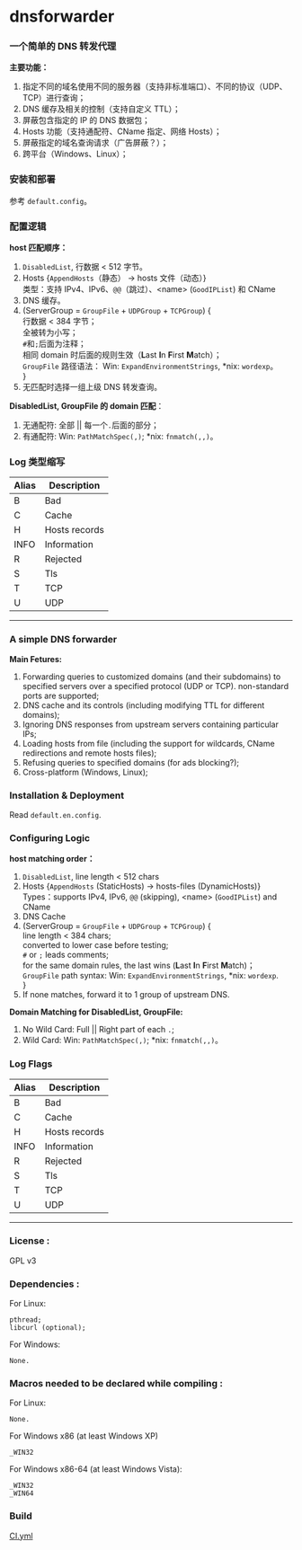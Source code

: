 dnsforwarder
============

### 一个简单的 DNS 转发代理

**主要功能：**

1. 指定不同的域名使用不同的服务器（支持非标准端口）、不同的协议（UDP、TCP）进行查询；
2. DNS 缓存及相关的控制（支持自定义 TTL）；
3. 屏蔽包含指定的 IP 的 DNS 数据包；
4. Hosts 功能（支持通配符、CName 指定、网络 Hosts）；
5. 屏蔽指定的域名查询请求（广告屏蔽？）；
6. 跨平台（Windows、Linux）；

### 安装和部署
 参考 `default.config`。

### 配置逻辑
**host 匹配顺序：**

1. `DisabledList`, 行数据 < 512 字节。
2. Hosts {`AppendHosts`（静态） -> hosts 文件（动态）}
    <br>
    类型：支持 IPv4、IPv6、`@@`（跳过）、\<name> (`GoodIPList`) 和 CName
3. DNS 缓存。
4. (ServerGroup = `GroupFile` + `UDPGroup` + `TCPGroup`) {
       <br>
        行数据 < 384 字节；
       <br>
        全被转为小写；
       <br>
        `#`和`;`后面为注释；
       <br>
        相同 domain 时后面的规则生效（**L**ast **I**n **F**irst **M**atch）；
       <br>
        `GroupFile` 路径语法： Win: `ExpandEnvironmentStrings`, *nix: `wordexp`。
       <br>
    }
5. 无匹配时选择一组上级 DNS 转发查询。

**DisabledList, GroupFile 的 domain 匹配**：
1. 无通配符: 全部 || 每一个`.`后面的部分；
2. 有通配符: Win: `PathMatchSpec(,)`; *nix: `fnmatch(,,)`。

### Log 类型缩写

| Alias | Description   |
| ----- | ------------- |
| B     | Bad           |
| C     | Cache         |
| H     | Hosts records |
| INFO  | Information   |
| R     | Rejected      |
| S     | Tls           |
| T     | TCP           |
| U     | UDP           |

---

### A simple DNS forwarder

**Main Fetures:**

1. Forwarding queries to customized domains (and their subdomains) to specified servers over a specified protocol (UDP or TCP). non-standard ports are supported;
2. DNS cache and its controls (including modifying TTL for different domains);
3. Ignoring DNS responses from upstream servers containing particular IPs;
4. Loading hosts from file (including the support for wildcards, CName redirections and remote hosts files);
5. Refusing queries to specified domains (for ads blocking?);
6. Cross-platform (Windows, Linux);

### Installation & Deployment
Read `default.en.config`.

### Configuring Logic
**host matching order：**

1. `DisabledList`, line length < 512 chars
2. Hosts {`AppendHosts` (StaticHosts) -> hosts-files (DynamicHosts)}
   <br>
   Types：supports IPv4, IPv6, `@@` (skipping), \<name> (`GoodIPList`) and CName
3. DNS Cache
4. (ServerGroup = `GroupFile` + `UDPGroup` + `TCPGroup`) {
       <br>
       line length < 384 chars;
       <br>
       converted to lower case before testing;
       <br>
       `#` or `;` leads comments;
       <br>
       for the same domain rules, the last wins (**L**ast **I**n **F**irst **M**atch)；
       <br>
       `GroupFile` path syntax:  Win: `ExpandEnvironmentStrings`, *nix: `wordexp`.
       <br>
   }
5. If none matches, forward it to 1 group of upstream DNS.

**Domain Matching for DisabledList, GroupFile:**
1. No Wild Card: Full || Right part of each `.`;
2. Wild Card: Win: `PathMatchSpec(,)`; *nix: `fnmatch(,,)`。

### Log Flags

| Alias | Description   |
| ----- | ------------- |
| B     | Bad           |
| C     | Cache         |
| H     | Hosts records |
| INFO  | Information   |
| R     | Rejected      |
| S     | Tls           |
| T     | TCP           |
| U     | UDP           |

---

### License :
GPL v3

### Dependencies :

  For Linux:

    pthread;
    libcurl (optional);

  For Windows:

    None.

### Macros needed to be declared while compiling :

  For Linux:

    None.

  For Windows x86 (at least Windows XP)

    _WIN32

  For Windows x86-64 (at least Windows Vista):

    _WIN32
    _WIN64

### Build

  [CI.yml](https://github.com/lifenjoiner/dnsforwarder/blob/mydev/.github/workflows/CI.yml)
